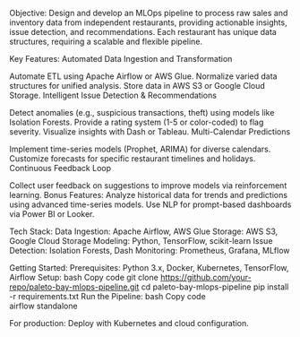 Objective:
Design and develop an MLOps pipeline to process raw sales and inventory data from independent restaurants, providing actionable insights, issue detection, and recommendations. Each restaurant has unique data structures, requiring a scalable and flexible pipeline.

Key Features:
Automated Data Ingestion and Transformation

Automate ETL using Apache Airflow or AWS Glue.
Normalize varied data structures for unified analysis.
Store data in AWS S3 or Google Cloud Storage.
Intelligent Issue Detection & Recommendations

Detect anomalies (e.g., suspicious transactions, theft) using models like Isolation Forests.
Provide a rating system (1-5 or color-coded) to flag severity.
Visualize insights with Dash or Tableau.
Multi-Calendar Predictions

Implement time-series models (Prophet, ARIMA) for diverse calendars.
Customize forecasts for specific restaurant timelines and holidays.
Continuous Feedback Loop

Collect user feedback on suggestions to improve models via reinforcement learning.
Bonus Features:
Analyze historical data for trends and predictions using advanced time-series models.
Use NLP for prompt-based dashboards via Power BI or Looker.


Tech Stack:
Data Ingestion: Apache Airflow, AWS Glue
Storage: AWS S3, Google Cloud Storage
Modeling: Python, TensorFlow, scikit-learn
Issue Detection: Isolation Forests, Dash
Monitoring: Prometheus, Grafana, MLflow


Getting Started:
Prerequisites:
Python 3.x, Docker, Kubernetes, TensorFlow, Airflow
Setup:
bash
Copy code
git clone https://github.com/your-repo/paleto-bay-mlops-pipeline.git
cd paleto-bay-mlops-pipeline
pip install -r requirements.txt
Run the Pipeline:
bash
Copy code   
airflow standalone


For production: Deploy with Kubernetes and cloud configuration.